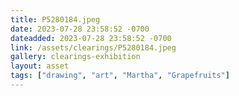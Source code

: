 ```yaml
---
title: P5280184.jpeg
date: 2023-07-28 23:58:52 -0700
dateadded: 2023-07-28 23:58:52 -0700
link: /assets/clearings/P5280184.jpeg
gallery: clearings-exhibition
layout: asset
tags: ["drawing", "art", "Martha", "Grapefruits"]
--- 
```

